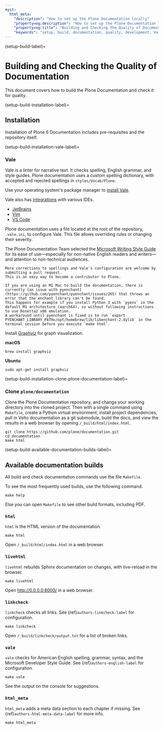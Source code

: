 ```yaml
---
myst:
  html_meta:
    "description": "How to set up the Plone Documentation locally"
    "property=og:description": "How to set up the Plone Documentation locally"
    "property=og:title": "Building and Checking the Quality of Documentation"
    "keywords": "setup, build, documentation, quality, development, Vale, spell, grammar, style, check, linkcheck"
---
```


(setup-build-label)=

# Building and Checking the Quality of Documentation

This document covers how to build the Plone Documentation and check it for quality.


(setup-build-installation-label)=

## Installation

Installation of Plone 6 Documentation includes pre-requisites and the repository itself.


(setup-build-installation-vale-label)=

### Vale

Vale is a linter for narrative text.
It checks spelling, English grammar, and style guides.
Plone documentation uses a custom spelling dictionary, with accepted and rejected spellings in `styles/Vocab/Plone`.

Use your operating system's package manager to [install Vale](https://vale.sh/docs/vale-cli/installation/).

Vale also has [integrations](https://vale.sh/docs/integrations/guide/) with various IDEs.

-   [JetBrains](https://vale.sh/docs/integrations/jetbrains/)
-   [Vim](https://github.com/dense-analysis/ale)
-   [VS Code](https://github.com/errata-ai/vale-vscode)

Plone documentation uses a file located at the root of the repository, `.vale.ini`, to configure Vale.
This file allows overriding rules or changing their severity.

The Plone Documentation Team selected the [Microsoft Writing Style Guide](https://learn.microsoft.com/en-us/style-guide/welcome/) for its ease of use—especially for non-native English readers and writers—and attention to non-technical audiences. 

```{note}
More corrections to spellings and Vale's configuration are welcome by submitting a pull request.
This is an easy way to become a contributor to Plone.
```


```{note}
If you are using an M1 Mac to build the documentation, there is currently [an issue with pyenchant](https://github.com/pyenchant/pyenchant/issues/265) that throws an error that the enchant library can't be found.
This happens for example if you install Python 3 with `pyenv` in the default M1 architecture (aarch64), so without following instructions to use Rosetta2 x86 emulation.
A workaround until pyenchant is fixed is to run `export PYENCHANT_LIBRARY_PATH=/opt/homebrew/lib/libenchant-2.dylib` in the terminal session before you execute `make html`.
```

Install [Graphviz](https://graphviz.org/download/) for graph visualization.

**macOS**

```shell
brew install graphviz
```

**Ubuntu**

```shell
sudo apt-get install graphviz
```


(setup-build-installation-clone-plone-documentation-label)=

### Clone `plone/documentation`

Clone the Plone Documentation repository, and change your working directory into the cloned project.
Then with a single command using `Makefile`, create a Python virtual environment, install project dependencies, pull in Volto documentation as a git submodule, build the docs, and view the results in a web browser by opening `/_build/html/index.html`.

```shell
git clone https://github.com/plone/documentation.git
cd documentation
make html
```

(setup-build-available-documentation-builds-label)=

## Available documentation builds

All build and check documentation commands use the file `Makefile`.

To see the most frequently used builds, use the following command.

```shell
make help
```

Else you can open `Makefile` to see other build formats, including PDF.


### `html`

`html` is the HTML version of the documentation.

```shell
make html
```

Open `/_build/html/index.html` in a web browser.


### `livehtml`

`livehtml` rebuilds Sphinx documentation on changes, with live-reload in the browser.

```shell
make livehtml
```

Open http://0.0.0.0:8000/ in a web browser.


### `linkcheck`

`linkcheck` checks all links.
See {ref}`authors-linkcheck-label` for configuration.

```shell
make linkcheck
```

Open `/_build/linkcheck/output.txt` for a list of broken links.


### `vale`

`vale` checks for American English spelling, grammar, syntax, and the Microsoft Developer Style Guide.
See {ref}`authors-english-label` for configuration.

```shell
make vale
```

See the output on the console for suggestions.


### `html_meta`

`html_meta` adds a meta data section to each chapter if missing.
See {ref}`authors-html-meta-data-label` for more info.

```shell
make html_meta
```
